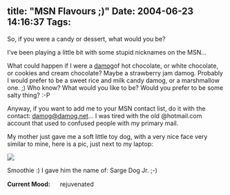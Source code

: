 title: "MSN Flavours ;)"
Date: 2004-06-23 14:16:37
Tags: 
---
<p>So, if you were a candy or dessert, what would you be?

I&#8217;ve been playing a little bit with some stupid nicknames on the MSN&#8230;

What could happen if I were a <a href="mailto:damog@damog.net">damog</a>of hot chocolate, or white chocolate, or cookies and cream chocolate? Maybe a strawberry jam damog. Probably I would prefer to be a sweet rice and milk candy damog, or a marshmallow one. ;) Who know? What would you like to be? Would you prefer to be some salty thing? :-P

Anyway, if you want to add me to your MSN contact list, do it with the contact: damog@damog.net&#8230; I was tired with the old @hotmail.com account that used to confused people with my primary mail.

My mother just gave me a soft little toy dog, with a very nice face very similar to mine, here is a pic, just next to my laptop:

</p>
<a href="http://damog.net/images/sarge-dog.png"><img src="http://www.damog.net/images/sarge-dog-thumb.png"/></a><p>

Smoothie :) I gave him the name of: Sarge Dog Jr. ;-)
</p>
<strong>Current Mood:</strong> <img width="15" height="15" src="http://stat.livejournal.com/img/mood/growf/smileys/smile.gif"/> rejuvenated
